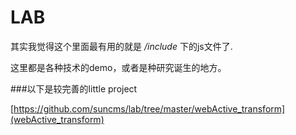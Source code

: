 LAB
======

其实我觉得这个里面最有用的就是 */include* 下的js文件了.

这里都是各种技术的demo，或者是种研究诞生的地方。

###以下是较完善的little project

[https://github.com/suncms/lab/tree/master/webActive_transform](webActive_transform)

